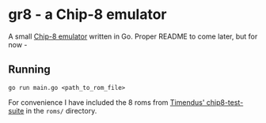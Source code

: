 # gr8 - a Chip-8 emulator

A small [Chip-8 emulator](http://devernay.free.fr/hacks/chip8/C8TECH10.HTM) written in Go. Proper README to come later, but for now -

## Running

```go run main.go <path_to_rom_file>```

For convenience I have included the 8 roms from [Timendus' chip8-test-suite](https://github.com/Timendus/chip8-test-suite) in the `roms/` directory.
